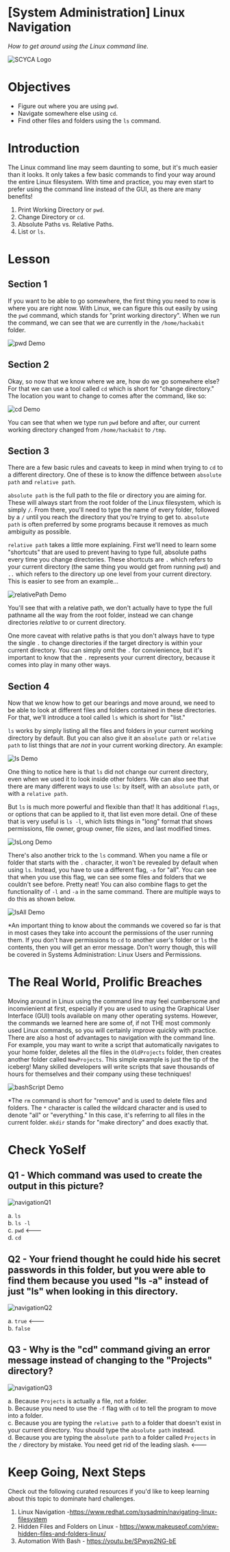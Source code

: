 # [System Administration] Linux Navigation
*How to get around using the Linux command line.*

![SCYCA Logo](.rsrc/git-banner.png)

# Objectives
- Figure out where you are using `pwd`. 
- Navigate somewhere else using `cd`.
- Find other files and folders using the `ls` command.


# Introduction
The Linux command line may seem daunting to some, but it's much easier than it looks.  It only takes a few basic commands to find your way around the entire Linux filesystem. With time and practice, you may even start to prefer using the command line instead of the GUI, as there are many benefits! 

1. Print Working Directory or `pwd`. 
2. Change Directory or `cd`.
3. Absolute Paths vs. Relative Paths.
4. List or `ls`.

# Lesson
## Section 1
If you want to be able to go somewhere, the first thing you need to now is where you are right now.  With Linux, we can figure this out easily by using the `pwd` command, which stands for "print working directory".  When we run the command, we can see that we are currently in the `/home/hackabit` folder.

![pwd Demo](.rsrc/pwd.png)

  
## Section 2
Okay, so now that we know where we are, how do we go somewhere else?  For that we can use a tool called `cd` which is short for "change directory."  The location you want to change to comes after the command, like so:  
  
![cd Demo](.rsrc/cd.png)

You can see that when we type run `pwd` before and after, our current working directory changed from `/home/hackabit` to `/tmp`.  

## Section 3
There are a few basic rules and caveats to keep in mind when trying to `cd` to a different directory.  One of these is to know the diffence between `absolute path` and `relative path`.

`absolute path` is the full path to the file or directory you are aiming for.  These will always start from the root folder of the Linux filesystem, which is simply `/`.  From there, you'll need to type the name of every folder, followed by a `/` until you reach the directory that you're trying to get to.  `absolute path` is often preferred by some programs because it removes as much ambiguity as possible.

`relative path` takes a little more explaining.  First we'll need to learn some "shortcuts" that are used to prevent having to type full, absolute paths every time you change directories.  These shortcuts are `.` which refers to your current directory (the same thing you would get from running `pwd`) and `..` which refers to the directory up one level from your current directory.  This is easier to see from an example...  
  
![relativePath Demo](.rsrc/relativePath.png)

You'll see that with a relative path, we don't actually have to type the full pathname all the way from the root folder, instead we can change directories *relative* to or current directory.  
  
One more caveat with relative paths is that you don't always have to type the single `.` to change directories if the target directory is within your current directory.  You can simply omit the `.` for convienience, but it's important to know that the `.` represents your current directory, because it comes into play in many other ways.

## Section 4
Now that we know how to get our bearings and move around, we need to be able to look at different files and folders contained in these directories.  For that, we'll introduce a tool called `ls` which is short for "list."

`ls` works by simply listing all the files and folders in your current working directory by default.  But you can also give it an `absolute path` or `relative path` to list things that are *not* in your current working directory.  An example:  
  
![ls Demo](.rsrc/ls.png)

One thing to notice here is that `ls` did not change our current directory, even when we used it to look inside other folders.  We can also see that there are many different ways to use `ls`: by itself, with an `absolute path`, or with a `relative path`.    
  
But `ls` is much more powerful and flexible than that!  It has additional `flags`, or options that can be applied to it, that list even more detail.  One of these that is very useful is `ls -l`, which lists things in "long" format that shows permissions, file owner, group owner, file sizes, and last modified times.  
  
![lsLong Demo](.rsrc/lsLong.png)
  
There's also another trick to the `ls` command.  When you name a file or folder that starts with the `.` character, it won't be revealed by default when using `ls`.  Instead, you have to use a different flag, `-a` for "all".  You can see that when you use this flag, we can see some files and folders that we couldn't see before.  Pretty neat!  You can also combine flags to get the functionality of `-l` and `-a` in the same command.  There are multiple ways to do this as shown below.

![lsAll Demo](.rsrc/lsAll.png)

\*An important thing to know about the commands we covered so far is that in most cases they take into account the permissions of the user running them.  If you don't have permissions to `cd` to another user's folder or `ls` the contents, then you will get an error message.  Don't worry though, this will be covered in Systems Administration: Linux Users and Permissions.

# The Real World, Prolific Breaches
Moving around in Linux using the command line may feel cumbersome and inconvienient at first, especially if you are used to using the Graphical User Interface (GUI) tools available on many other operating systems.  However, the commands we learned here are some of, if not THE most commonly used Linux commands, so you will certainly improve quickly with practice.  There are also a host of advantages to navigation with the command line.  For example, you may want to write a script that automatically navigates to your home folder, deletes all the files in the `OldProjects` folder, then creates another folder called `NewProjects`.  This simple example is just the tip of the iceberg!  Many skilled developers will write scripts that save thousands of hours for themselves and their company using these techniques!

![bashScript Demo](.rsrc/bashScript.png)

\*The `rm` command is short for "remove" and is used to delete files and folders.  The `*` character is called the wildcard character and is used to denote "all" or "everything."  In this case, it's referring to all files in the current folder. `mkdir` stands for "make directory" and does exactly that.  

# Check YoSelf
## Q1 - Which command was used to create the output in this picture?
![navigationQ1](.rsrc/navigationQ1.png)

a. `ls`<br>
b. `ls -l`<br>
c. `pwd` <---<br>
d. `cd`<br>

## Q2 - Your friend thought he could hide his secret passwords in this folder, but you were able to find them because you used "ls -a" instead of just "ls" when looking in this directory.
![navigationQ2](.rsrc/navigationQ2.png)

a. `true` <---<br>
b. `false`<br>

## Q3 - Why is the "cd" command giving an error message instead of changing to the "Projects" directory?
![navigationQ3](.rsrc/navigationQ3.png)

a. Because `Projects` is actually a file, not a folder.<br>
b. Because you need to use the `-f` flag with `cd` to tell the program to move into a folder.<br>
c. Because you are typing the `relative path` to a folder that doesn't exist in your current directory.  You should type the `absolute path` instead.<br>
d. Because you are typing the `absolute path` to a folder called `Projects` in the `/` directory by mistake.  You need get rid of the leading slash. <---<br>

# Keep Going, Next Steps
Check out the following curated resources if you'd like to keep learning about this topic to dominate hard challenges.
1. Linux Navigation -https://www.redhat.com/sysadmin/navigating-linux-filesystem 
2. Hidden Files and Folders on Linux - https://www.makeuseof.com/view-hidden-files-and-folders-linux/
3. Automation With Bash - https://youtu.be/SPwyp2NG-bE